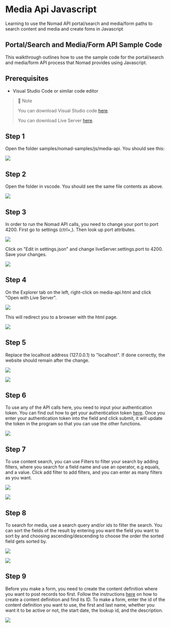 # Media Api Javascript
Learning to use the Nomad API portal/search and media/form paths to search content and media and create foms in Javascript

## Portal/Search and Media/Form API Sample Code

This walkthrough outlines how to use the sample code for the portal/search and media/form API process that Nomad provides using Javascript.

## Prerequisites

- Visual Studio Code or similar code editor

> 📘 Note
> 
> You can download Visual Studio code [here](https://code.visualstudio.com/).
> 
> You can download Live Server [here](https://ritwickdey.github.io/vscode-live-server/).

## Step 1

Open the folder  samples/nomad-samples/js/media-api. You should see this:

![](https://files.readme.io/a2cbcd1-image.png)

## Step 2

Open the folder in vscode. You should see the same file contents as above.

![](https://files.readme.io/77ad003-image.png)

## Step 3

In order to run the Nomad API calls, you need to change your port to port 4200. First go to settings (ctrl+,). Then look up port attributes.

![](https://files.readme.io/7ca4a72-settings.png)

Click on "Edit in settings.json" and change liveServer.settings.port to 4200. Save your changes.

![](https://files.readme.io/199b2b4-liveserver.png)

## Step 4

On the Explorer tab on the left, right-click on media-api.html and click "Open with Live Server".

![](https://files.readme.io/4f6992a-image.png)

This will redirect you to a browser with the html page.

![](https://files.readme.io/6f8b4b5-image.png)

## Step 5

Replace the localhost address (127.0.0.1) to "localhost". If done correctly, the website should remain after the change.

![](https://files.readme.io/c80f533-mediaweb.png)

![](https://files.readme.io/c9e6426-medials.png)

## Step 6

To use any of the API calls here, you need to input your authentication token. You can find out how to get your authentication token [here](https://github.com/Nomad-Media/samples/blob/main/nomad-samples/js/account-authenticaton/Readme.md). Once you enter your authentication token into the field and click submit, it will update the token in the program so that you can use the other functions.

![](https://files.readme.io/2698706-image.png)

## Step 7

To use content search, you can use Filters to filter your search by adding filters, where you search for a field name and use an operator, e.g equals, and a value. Click add filter to add filters, and you can enter as many filters as you want.

![](https://files.readme.io/7522e5d-image.png)

![](https://files.readme.io/00d3dbf-image.png)

## Step 8

To search for media, use a search query and/or ids to filter the search. You can sort the fields of the result by entering you want the field you want to sort by and choosing ascending/descending to choose the order the sorted field gets sorted by.

![](https://files.readme.io/c382f96-image.png)

![](https://files.readme.io/6f13f01-image.png)

## Step 9

Before you make a form, you need to create the content definition where you want to post records too first. Follow the instructions [here](doc:content-definitions) on how to create a content definition and find its ID. To make a form, enter the id of the content definition you want to use, the first and last name, whether you want it to be active or not, the start date, the lookup id, and the description.

![](https://files.readme.io/ed8d475-image.png)
